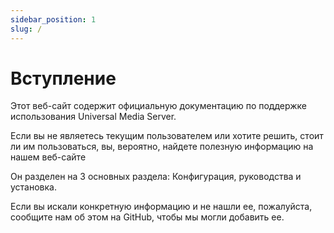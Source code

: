 ```yaml
---
sidebar_position: 1
slug: /
---
```


# Вступление

Этот веб-сайт содержит официальную документацию по поддержке использования Universal Media Server.

Если вы не являетесь текущим пользователем или хотите решить, стоит ли им пользоваться, вы, вероятно, найдете полезную информацию на нашем веб-сайте [](https://www.universalmediaserver.com)

Он разделен на 3 основных раздела: Конфигурация, руководства и установка.

Если вы искали конкретную информацию и не нашли ее, пожалуйста, сообщите нам об этом на GitHub, чтобы мы могли добавить ее.
